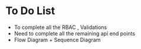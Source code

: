 <h1>To Do List</h1>
<ul>
<li>To complete all the RBAC , Validations </li>
<li>Need to complete all the remaining api end points </li>
<li>Flow Diagram + Sequence Diagram
</ul>
